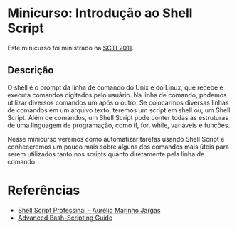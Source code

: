 # Minicurso: Introdução ao Shell Script

Este minicurso foi ministrado na
[SCTI 2011](http://scti.uenf.br/2011/atividade/41-introducao-ao-shell-script).

## Descrição

O shell é o prompt da linha de comando do Unix e do Linux, que recebe e executa
comandos digitados pelo usuário. Na linha de comando, podemos utilizar diversos
comandos um após o outro. Se colocarmos diversas linhas de comandos em um
arquivo texto, teremos um script em shell ou, um Shell Script. Além de comandos,
um Shell Script pode conter todas as estruturas de uma linguagem de programação,
como if, for, while, variáveis e funções.

Nesse minicurso veremos como automatizar tarefas usando Shell Script e
conheceremos um pouco mais sobre alguns dos comandos mais úteis para serem
utilizados tanto nos scripts quanto diretamente pela linha de comando.

# Referências

- [Shell Script Professinal – Aurélio Marinho Jargas](http://www.novatec.com.br/livros/shellscript/)
- [Advanced Bash-Scripting Guide](http://www.tldp.org/guides.html)

